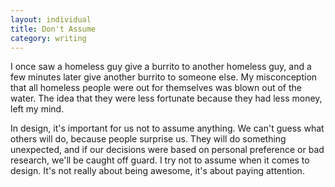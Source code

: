 ```yaml
---
layout: individual
title: Don't Assume
category: writing
---
```


I once saw a homeless guy give a burrito to another homeless guy, and a few minutes later give another burrito to someone else. My misconception that all homeless people were out for themselves was blown out of the water. The idea that they were less fortunate because they had less money, left my mind.

In design, it's important for us not to assume anything. We can't guess what others will do, because people surprise us. They will do something unexpected, and if our decisions were based on personal preference or bad research, we'll be caught off guard. I try not to assume when it comes to design. It's not really about being awesome, it's about paying attention.